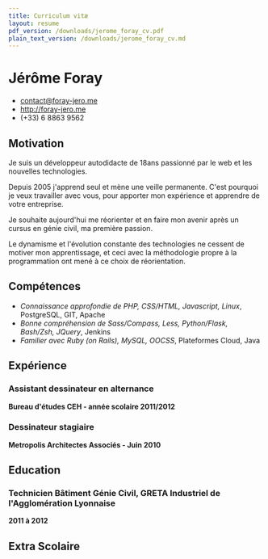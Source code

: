```yaml
---
title: Curriculum vitæ
layout: resume
pdf_version: /downloads/jerome_foray_cv.pdf
plain_text_version: /downloads/jerome_foray_cv.md
---
```


Jérôme Foray
============

* <contact@foray-jero.me>
* <http://foray-jero.me>
* (+33) 6 8863 9562


Motivation
----------

Je suis un développeur autodidacte de 18ans passionné par le web et les nouvelles technologies.

Depuis 2005 j'apprend seul et mène une veille permanente.
C'est pourquoi je veux travailler avec vous, pour apporter mon expérience et apprendre de votre entreprise.

Je souhaite aujourd'hui me réorienter et en faire mon avenir après un cursus en génie civil, ma première passion.

Le dynamisme et l'évolution constante des technologies ne cessent de motiver mon apprentissage, et ceci avec la méthodologie propre à la programmation ont mené à ce choix de réorientation.


Compétences
-----------

* _Connaissance approfondie de PHP, CSS/HTML, Javascript, Linux_, PostgreSQL,
  GIT, Apache
* _Bonne compréhension de Sass/Compass, Less, Python/Flask, Bash/Zsh,
   JQuery_, Jenkins
* _Familier avec Ruby (on Rails), MySQL, OOCSS_,
  Plateformes Cloud, Java


Expérience
----------

### Assistant dessinateur en alternance
__Bureau d'études CEH - année scolaire 2011/2012__


### Dessinateur stagiaire
__Metropolis Architectes Associés - Juin 2010__


Education
---------

### Technicien Bâtiment Génie Civil, GRETA Industriel de l'Agglomération Lyonnaise
__2011 à 2012__


Extra Scolaire
--------------

